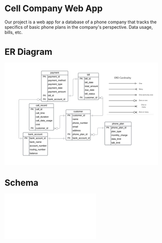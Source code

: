 # Cell Company Web App

Our project is a web app for a database of a phone company that tracks the specifics of basic phone plans in the company's perspective. Data usage, bills, etc. 

# ER Diagram

![ER Model](CellCompanyERD.jpg)

# Schema

![Schema](ddl3.sql)


